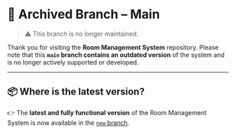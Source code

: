 # 🚧 Archived Branch – Main

> ⚠️ This branch is no longer maintained.

Thank you for visiting the **Room Management System** repository. Please note that this **`main` branch contains an outdated version** of the system and is no longer actively supported or developed.

---

## 📦 Where is the latest version?

👉 The **latest and fully functional version** of the Room Management System is now available in the [`new` branch](https://github.com/JMBjeboybiboy/CaseStudy/tree/new).
